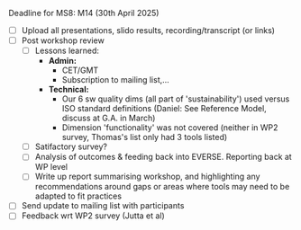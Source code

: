 Deadline for MS8: M14 (30th April 2025)

- [ ] Upload all presentations, slido results, recording/transcript (or links)
- [ ] Post workshop review
   - [ ] Lessons learned:
     - **Admin:**
       - CET/GMT
       - Subscription to mailing list,...
     - **Technical:**
       - Our 6 sw quality dims (all part of 'sustainability') used versus ISO standard definitions (Daniel: See Reference Model, discuss at G.A. in March)
       - Dimension 'functionality' was not covered (neither in WP2 survey, Thomas's list only had 3 tools listed)   
   - [ ] Satifactory survey?
   - [ ] Analysis of outcomes & feeding back into EVERSE. Reporting back at WP level
   - [ ] Write up report summarising workshop, and highlighting any recommendations around gaps or areas where tools may need to be adapted to fit practices

- [ ] Send update to mailing list with participants
- [ ] Feedback wrt WP2 survey (Jutta et al)
